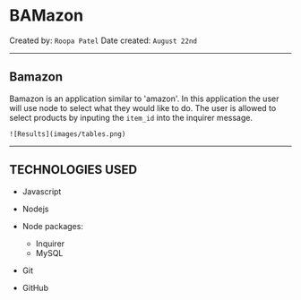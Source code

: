 # BAMazon

Created by: `Roopa Patel`
Date created: `August 22nd`

- - -

## Bamazon

Bamazon is an application similar to 'amazon'. In this application the user will use node to select what they would like to do. The user is allowed to select products by inputing the `item_id` into the inquirer message. 

    ![Results](images/tables.png)


- - -


## TECHNOLOGIES USED
- Javascript
- Nodejs
- Node packages:
    * Inquirer
    * MySQL

- Git
- GitHub
